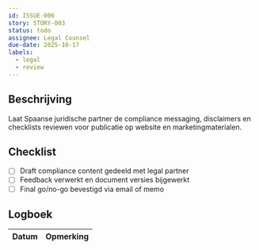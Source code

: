 ```yaml
---
id: ISSUE-006
story: STORY-003
status: todo
assignee: Legal Counsel
due-date: 2025-10-17
labels:
  - legal
  - review
---
```


## Beschrijving
Laat Spaanse juridische partner de compliance messaging, disclaimers en checklists reviewen voor publicatie op website en marketingmaterialen.

## Checklist
- [ ] Draft compliance content gedeeld met legal partner
- [ ] Feedback verwerkt en document versies bijgewerkt
- [ ] Final go/no-go bevestigd via email of memo

## Logboek
| Datum | Opmerking |
|-------|-----------|
